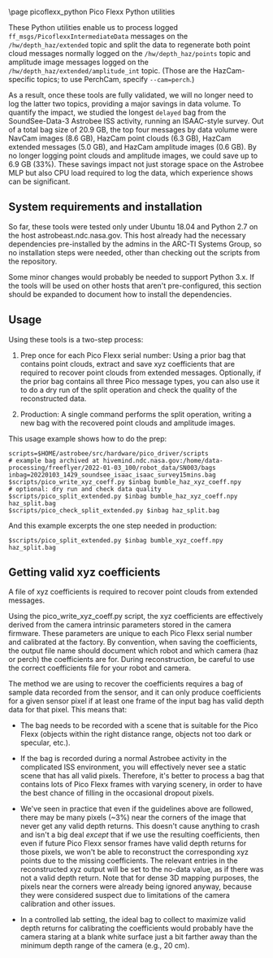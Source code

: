 \page picoflexx_python Pico Flexx Python utilities

These Python utilities enable us to process logged
`ff_msgs/PicoflexxIntermediateData` messages on the
`/hw/depth_haz/extended` topic and split the data to regenerate both
point cloud messages normally logged on the `/hw/depth_haz/points` topic
and amplitude image messages logged on the
`/hw/depth_haz/extended/amplitude_int` topic. (Those are the
HazCam-specific topics; to use  PerchCam, specify `--cam=perch`.)

As a result, once these tools are fully validated, we will no longer
need to log the latter two topics, providing a major savings in data
volume. To quantify the impact, we studied the longest `delayed` bag
from the SoundSee-Data-3 Astrobee ISS activity, running an ISAAC-style
survey. Out of a total bag size of 20.9 GB, the top four messages by
data volume were NavCam images (8.6 GB), HazCam point clouds (6.3 GB),
HazCam extended messages (5.0 GB), and HazCam amplitude images (0.6
GB). By no longer logging point clouds and amplitude images, we could
save up to 6.9 GB (33%). These savings impact not just storage space on
the Astrobee MLP but also CPU load required to log the data, which
experience shows can be significant.

## System requirements and installation

So far, these tools were tested only under Ubuntu 18.04 and Python 2.7
on the host astrobeast.ndc.nasa.gov. This host already had the necessary
dependencies pre-installed by the admins in the ARC-TI Systems Group,
so no installation steps were needed, other than checking out the scripts
from the repository.

Some minor changes would probably be needed to support Python 3.x. If
the tools will be used on other hosts that aren't pre-configured, this
section should be expanded to document how to install the dependencies.

## Usage

Using these tools is a two-step process:

1. Prep once for each Pico Flexx serial number: Using a prior bag that
   contains point clouds, extract and save xyz coefficients that are
   required to recover point clouds from extended messages. Optionally,
   if the prior bag contains all three Pico message types, you can also
   use it to do a dry run of the split operation and check the quality
   of the reconstructed data.

2. Production: A single command performs the split operation, writing a
   new bag with the recovered point clouds and amplitude images.

This usage example shows how to do the prep:

    scripts=$HOME/astrobee/src/hardware/pico_driver/scripts
    # example bag archived at hivemind.ndc.nasa.gov:/home/data-processing/freeflyer/2022-01-03_100/robot_data/SN003/bags
    inbag=20220103_1429_soundsee_isaac_isaac_survey15mins.bag
    $scripts/pico_write_xyz_coeff.py $inbag bumble_haz_xyz_coeff.npy
    # optional: dry run and check data quality
    $scripts/pico_split_extended.py $inbag bumble_haz_xyz_coeff.npy haz_split.bag
    $scripts/pico_check_split_extended.py $inbag haz_split.bag

And this example excerpts the one step needed in production:

    $scripts/pico_split_extended.py $inbag bumble_xyz_coeff.npy haz_split.bag

## Getting valid xyz coefficients

A file of xyz coefficients is required to recover point clouds from
extended messages.

Using the pico_write_xyz_coeff.py script, the xyz coefficients are
effectively derived from the camera intrinsic parameters stored in the
camera firmware. These parameters are unique to each Pico Flexx serial
number and calibrated at the factory. By convention, when saving the
coefficients, the output file name should document which robot and which
camera (haz or perch) the coefficients are for. During reconstruction,
be careful to use the correct coefficients file for your robot and
camera.

The method we are using to recover the coefficients requires a bag of
sample data recorded from the sensor, and it can only produce
coefficients for a given sensor pixel if at least one frame of the
input bag has valid depth data for that pixel. This means that:

- The bag needs to be recorded with a scene that is suitable for the
  Pico Flexx (objects within the right distance range, objects not too
  dark or specular, etc.).

- If the bag is recorded during a normal Astrobee activity in the
  complicated ISS environment, you will effectively never see a static
  scene that has all valid pixels. Therefore, it's better to process a
  bag that contains lots of Pico Flexx frames with varying scenery, in
  order to have the best chance of filling in the occasional dropout
  pixels.

- We've seen in practice that even if the guidelines above are followed,
  there may be many pixels (~3%) near the corners of the image that
  never get any valid depth returns. This doesn't cause anything to
  crash and isn't a big deal *except* that if we use the resulting
  coefficients, then even if future Pico Flexx sensor frames have valid
  depth returns for those pixels, we won't be able to reconstruct the
  corresponding xyz points due to the missing coefficients. The relevant
  entries in the reconstructed xyz output will be set to the no-data
  value, as if there was not a valid depth return. Note that for dense
  3D mapping purposes, the pixels near the corners were already being
  ignored anyway, because they were considered suspect due to
  limitations of the camera calibration and other issues.

- In a controlled lab setting, the ideal bag to collect to maximize
  valid depth returns for calibrating the coefficients would probably
  have the camera staring at a blank white surface just a bit farther
  away than the minimum depth range of the camera (e.g., 20 cm).
